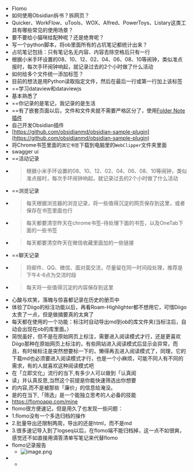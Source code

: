 - Flomo
- 如何使用Obsidian拆书？拆网页？
- Quicker、WorkFlow、uTools、WOX、Alfred、PowerToys、Listary这类工具有哪些常见的使用场景？
- 要不要给小猫咪给配种呢？还是绝育呢？
- 写一个python脚本，将ob里面所有的占坑笔记都统计出来？
- 占坑笔记包括：只有笔记名无内容、内容去除空格后只有一行
- 根据小米手环设置的08、10、12、02、04、06、08、10等闹钟，类似准点报时，每次手环闹钟响起，就记录过去的2个小时做了什么活动
- 如何给多个文件统一添加标签？
- 目前的想法是用Python读取指定文件，然后在最后一行或第一行加上该标签
- ==学习dataview和dataviewjs
- 基本熟悉了
- ==你记录的是笔记，我记录的是生活
- ==有了嵌套页面以后，文件和文件夹就不需要严格区分了，使用[Folder Note插件](Folder%20Note插件.md)
- 自己开发Obsidian插件
- [https://github.com/obsidianmd/obsidian-sample-plugin](https://github.com/obsidianmd/obsidian-sample-plugin)
- 将Chrome书签里面的`其它书签`下载到电脑里的`WebClipper`文件夹里面
- swagger ui
- ==活动记录
- > 根据小米手环设置的08、10、12、02、04、06、08、10等闹钟，类似准点报时，每次手环闹钟响起，就记录过去的2个小时做了什么活动
- ==浏览记录
- > 每天根据浏览器的浏览记录，将一些值得沉淀的网页保存到这里，或者保存在书签里面也行
- > 每天都要清空昨天在chrome书签-待处理下面的书签，以及OneTab下面的一些书签
- > 每天都要清空昨天在微信收藏里面加的一些链接
- ==聊天记录
- > 将邮件、QQ、微信、面对面交流，尽量留在同一时间段处理，推荐是下午4-6点为交流时段
- > 每天将一些值得沉淀的内容保存到这里
- 心酸与欢笑，落魄与惊喜都记录在历史的册页中
- 体验了Diigo的标注功能以后，再看Roam-Highlighter都不想用它，可惜Diigo太贵了一点，但是做摘要真的太爽了
- 每天都在使用的一个功能：标注时自动导出md到ob的库文件夹(当标注后，自动会出现在ob的库里面。）
- 简悦虽好，但不是在原始网页上标注，需要进入阅读模式才行，还是更喜欢Diigo那种在原始网页上标注的，有些网站进入阅读模式后显示会异常，而且，有时候标注是突然想要标一下的，懒得再去进入阅读模式了，同理，它的下载md也必须要进入阅读模式才行，也是一个小麻烦，可能不同人有不同的需求，有的人就喜欢这种阅读模式吧
- 在「立即文化」流行的当下,有多少人可以做到「认真阅
- 读」并认真反思,当然这个前提是你能快速筛选出你想要
- 的内容,而不是被那些「廉价」的信息给淹没。
- 是的在当下,「筛选」是一个能独立思考的人必备的技能
- https://flomoapp.com/mine
- flomo很方便速记，但是用久了也发现一些问题：
- 1.flomo没有一个多选归档的操作
- 2.批量导出还限制两周，导出的还是html，而不是md
- 3.很多速记导入到了logseq以后，在flomo端不能归档掉，这一点不如很爽，感觉还不如直接用滴答清单写笔记来代替flomo
- flomo记录报告
	- ![image.png](image_1638592338930_0.png)
- -